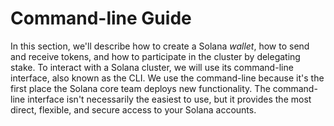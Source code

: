 # Command-line Guide

In this section, we'll describe how to create a Solana *wallet*, how to send
and receive tokens, and how to participate in the cluster by delegating stake.
To interact with a Solana cluster, we will use its command-line interface, also
known as the CLI. We use the command-line because it's the first place the
Solana core team deploys new functionality. The command-line interface isn't
necessarily the easiest to use, but it provides the most direct, flexible, and
secure access to your Solana accounts.
